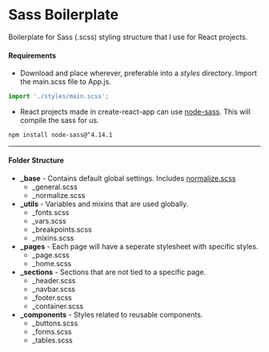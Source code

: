 # Sass Boilerplate

Boilerplate for Sass (.scss) styling structure that I use for React projects.

#### Requirements

-   Download and place wherever, preferable into a _styles_ directory. Import the main.scss file to App.js.

```javascript
import './styles/main.scss';
```

-   React projects made in create-react-app can use [node-sass](https://www.npmjs.com/package/node-sass). This will compile the sass for us.

```bash
npm install node-sass@^4.14.1
```

---

#### Folder Structure

-   **\_base** - Contains default global settings. Includes [normalize.scss](https://github.com/necolas/normalize.css/blob/master/normalize.css)
    -   \_general.scss
    -   \_normalize.scss
-   **\_utils** - Variables and mixins that are used globally.
    -   \_fonts.scss
    -   \_vars.scss
    -   \_breakpoints.scss
    -   \_mixins.scss
-   **\_pages** - Each page will have a seperate stylesheet with specific styles.
    -   \_page.scss
    -   \_home.scss
-   **\_sections** - Sections that are not tied to a specific page.
    -   \_header.scss
    -   \_navbar.scss
    -   \_footer.scss
    -   \_container.scss
-   **\_components** - Styles related to reusable components.
    -   \_buttons.scss
    -   \_forms.scss
    -   \_tables.scss
